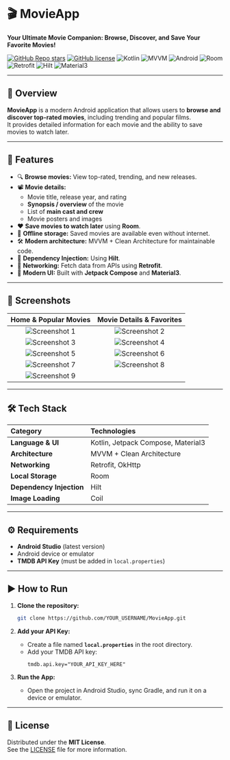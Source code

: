 # 🎬 MovieApp

**Your Ultimate Movie Companion: Browse, Discover, and Save Your Favorite Movies!**

[![GitHub Repo stars](https://img.shields.io/github/stars/YOUR_USERNAME/MovieApp?style=social)](https://github.com/YOUR_USERNAME/MovieApp/stargazers)
[![GitHub license](https://img.shields.io/github/license/YOUR_USERNAME/MovieApp)](https://github.com/YOUR_USERNAME/MovieApp/blob/main/LICENSE)
![Kotlin](https://img.shields.io/badge/Language-Kotlin-blueviolet)
![MVVM](https://img.shields.io/badge/Architecture-MVVM-lightgrey)
![Android](https://img.shields.io/badge/Platform-Android-green)
![Room](https://img.shields.io/badge/Database-Room-orange)
![Retrofit](https://img.shields.io/badge/API-Retrofit-blue)
![Hilt](https://img.shields.io/badge/DI-Hilt-purple)
![Material3](https://img.shields.io/badge/UI-Material3-red)

---

## 🌟 Overview

**MovieApp** is a modern Android application that allows users to **browse and discover top-rated movies**, including trending and popular films.  
It provides detailed information for each movie and the ability to save movies to watch later.  

---

## 🚀 Features

- 🔍 **Browse movies:** View top-rated, trending, and new releases.  
- 📽 **Movie details:**  
  - Movie title, release year, and rating  
  - **Synopsis / overview** of the movie  
  - List of **main cast and crew**  
  - Movie posters and images  
- ❤️ **Save movies to watch later** using **Room**.  
- 💾 **Offline storage:** Saved movies are available even without internet.  
- 🛠 **Modern architecture:** MVVM + Clean Architecture for maintainable code.  
- 🔧 **Dependency Injection:** Using **Hilt**.  
- 📡 **Networking:** Fetch data from APIs using **Retrofit**.  
- 🎨 **Modern UI:** Built with **Jetpack Compose** and **Material3**.

---

## 📸 Screenshots

| Home & Popular Movies | Movie Details & Favorites |
| :----------------------: | :-----------------------: |
| ![Screenshot 1](images/screenshot1.png) | ![Screenshot 2](images/screenshot2.png) |
| ![Screenshot 3](images/screenshot3.png) | ![Screenshot 4](images/screenshot4.png) |
| ![Screenshot 5](images/screenshot5.png) | ![Screenshot 6](images/screenshot6.png) |
| ![Screenshot 7](images/screenshot7.png) | ![Screenshot 8](images/screenshot8.png) |
| ![Screenshot 9](images/screenshot9.png) | |

---

## 🛠 Tech Stack

| Category | Technologies |
| :--- | :--- |
| **Language & UI** | Kotlin, Jetpack Compose, Material3 |
| **Architecture** | MVVM + Clean Architecture |
| **Networking** | Retrofit, OkHttp |
| **Local Storage** | Room |
| **Dependency Injection** | Hilt |
| **Image Loading** | Coil |

---

## ⚙️ Requirements

- **Android Studio** (latest version)  
- Android device or emulator  
- **TMDB API Key** (must be added in `local.properties`)

---

## ▶️ How to Run

1. **Clone the repository:**
    ```bash
    git clone https://github.com/YOUR_USERNAME/MovieApp.git
    ```

2. **Add your API Key:**
    * Create a file named **`local.properties`** in the root directory.
    * Add your TMDB API key:
        ```properties
        tmdb.api.key="YOUR_API_KEY_HERE"
        ```

3. **Run the App:**
    * Open the project in Android Studio, sync Gradle, and run it on a device or emulator.

---

## 📜 License

Distributed under the **MIT License**.  
See the [LICENSE](https://github.com/YOUR_USERNAME/MovieApp/blob/main/LICENSE) file for more information.
